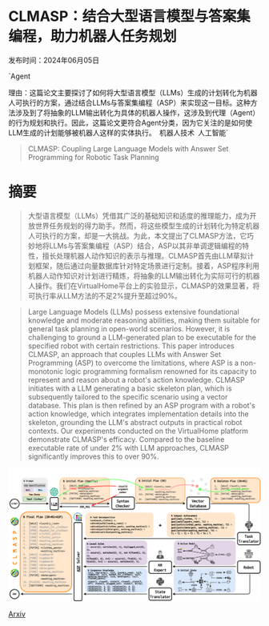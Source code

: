 # CLMASP：结合大型语言模型与答案集编程，助力机器人任务规划

发布时间：2024年06月05日

`Agent

理由：这篇论文主要探讨了如何将大型语言模型（LLMs）生成的计划转化为机器人可执行的方案，通过结合LLMs与答案集编程（ASP）来实现这一目标。这种方法涉及到了将抽象的LLM输出转化为具体的机器人操作，这涉及到代理（Agent）的行为规划和执行。因此，这篇论文更符合Agent分类，因为它关注的是如何使LLM生成的计划能够被机器人这样的实体执行。` `机器人技术` `人工智能`

> CLMASP: Coupling Large Language Models with Answer Set Programming for Robotic Task Planning

# 摘要

> 大型语言模型（LLMs）凭借其广泛的基础知识和适度的推理能力，成为开放世界任务规划的得力助手。然而，将这些模型生成的计划转化为特定机器人可执行的方案，却是一大挑战。为此，本文提出了CLMASP方法，它巧妙地将LLMs与答案集编程（ASP）结合，ASP以其非单调逻辑编程的特性，擅长处理机器人动作知识的表示与推理。CLMASP首先由LLM草拟计划框架，随后通过向量数据库针对特定场景进行定制。接着，ASP程序利用机器人动作知识对计划进行精炼，将抽象的LLM输出转化为实际可行的机器人操作。我们在VirtualHome平台上的实验显示，CLMASP的效果显著，将可执行率从LLM方法的不足2%提升至超过90%。

> Large Language Models (LLMs) possess extensive foundational knowledge and moderate reasoning abilities, making them suitable for general task planning in open-world scenarios. However, it is challenging to ground a LLM-generated plan to be executable for the specified robot with certain restrictions. This paper introduces CLMASP, an approach that couples LLMs with Answer Set Programming (ASP) to overcome the limitations, where ASP is a non-monotonic logic programming formalism renowned for its capacity to represent and reason about a robot's action knowledge. CLMASP initiates with a LLM generating a basic skeleton plan, which is subsequently tailored to the specific scenario using a vector database. This plan is then refined by an ASP program with a robot's action knowledge, which integrates implementation details into the skeleton, grounding the LLM's abstract outputs in practical robot contexts. Our experiments conducted on the VirtualHome platform demonstrate CLMASP's efficacy. Compared to the baseline executable rate of under 2% with LLM approaches, CLMASP significantly improves this to over 90%.

![CLMASP：结合大型语言模型与答案集编程，助力机器人任务规划](../../../paper_images/2406.03367/x1.png)

[Arxiv](https://arxiv.org/abs/2406.03367)